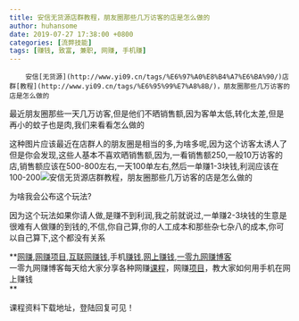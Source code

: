 ```yaml
---
title: 安信无货源店群教程，朋友圈那些几万访客的店是怎么做的
author: huhansome
date: 2019-07-27 17:38:00 +0800
categories: [流弊技能]
tags: [赚钱, 致富, 兼职, 网赚, 手机赚]
---
```



        安信[无货源](http://www.yi09.cn/tags/%E6%97%A0%E8%B4%A7%E6%BA%90/)店群[教程](http://www.yi09.cn/tags/%E6%95%99%E7%A8%8B/)，朋友圈那些几万访客的店是怎么做的

最近朋友圈那些一天几万访客,但是他们不晒销售额,因为客单太低,转化太差,但是再小的蚊子也是肉,我们来看看怎么做的

这种图片应该最近在店群人的朋友圈是相当的多,为啥多呢,因为这个访客太诱人了但是你会发现,这些人基本不喜欢晒销售额,因为,一看销售额250,一般10万访客的店,销售额应该在500-800左右,一天100单左右,然后一单赚1-3块钱,利润应该在100-200![安信无货源店群教程，朋友圈那些几万访客的店是怎么做的](http://www.yi09.cn/zb_users/upload/2021/10/20211017231735163448385525246.jpeg)

为啥我会公布这个玩法?

因为这个玩法如果你请人做,是赚不到利润,我之前就说过,一单赚2-3块钱的生意是很难有人做赚的到钱的,不信,你自己算,你的人工成本和那些杂七杂八的成本,你可以自己算下,这个都没有关系

  

**[网赚](http://www.yi09.cn/tags/%E7%BD%91%E8%B5%9A/),[网赚项目](http://www.yi09.cn/tags/%E7%BD%91%E8%B5%9A%E9%A1%B9%E7%9B%AE/),[互联网赚钱](http://www.yi09.cn/tags/%E4%BA%92%E8%81%94%E7%BD%91%E8%B5%9A%E9%92%B1/),手机[赚钱](http://www.yi09.cn/tags/%E8%B5%9A%E9%92%B1/),[网上赚钱](http://www.yi09.cn/tags/%E7%BD%91%E4%B8%8A%E8%B5%9A%E9%92%B1/),[一零九网赚博客](http://www.yi09.cn/tags/%E4%B8%80%E9%9B%B6%E4%B9%9D%E7%BD%91%E8%B5%9A%E5%8D%9A%E5%AE%A2/)  
一零九网赚博客每天给大家分享各种网赚[课程](http://www.yi09.cn/tags/%E8%AF%BE%E7%A8%8B/)，网赚[项目](http://www.yi09.cn/tags/%E9%A1%B9%E7%9B%AE/)，教大家如何用手机在网上赚钱  
**  
  
  

课程资料下载地址，登陆回复可见！

